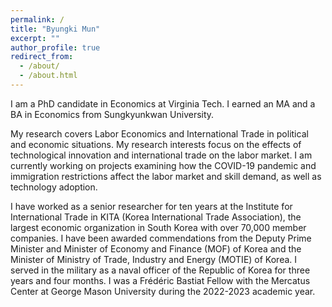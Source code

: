 ```yaml
---
permalink: /
title: "Byungki Mun"
excerpt: ""
author_profile: true
redirect_from: 
  - /about/
  - /about.html
---
```


I am a PhD candidate in Economics at Virginia Tech. I earned an MA and a BA in Economics from Sungkyunkwan University.

My research covers Labor Economics and International Trade in political and economic situations. My research interests focus on the effects of technological innovation and international trade on the labor market. I am currently working on projects examining how the COVID-19 pandemic and immigration restrictions affect the labor market and skill demand, as well as technology adoption.

I have worked as a senior researcher for ten years at the Institute for International Trade in KITA (Korea International Trade Association), the largest economic organization in South Korea with over 70,000 member companies. I have been awarded commendations from the Deputy Prime Minister and Minister of Economy and Finance (MOF) of Korea and the Minister of Ministry of Trade, Industry and Energy (MOTIE) of Korea. I served in the military as a naval officer of the Republic of Korea for three years and four months. I was a Frédéric Bastiat Fellow with the Mercatus Center at George Mason University during the 2022-2023 academic year.
